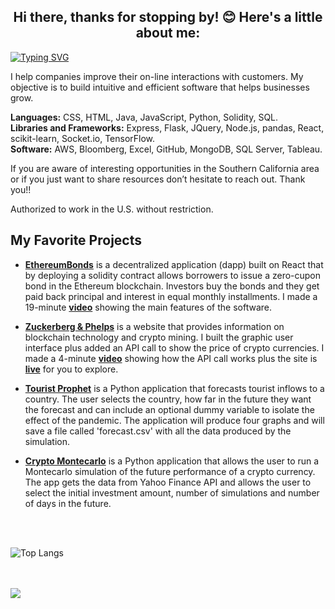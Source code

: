 <h2 align="center">Hi there, thanks for stopping by! 😊  Here's a little about me:</h2>

[![Typing SVG](https://readme-typing-svg.demolab.com?font=Fira+Code&pause=3000&width=535&lines=My+developer+name+is+Daniel+Lobster)](https://git.io/typing-svg)

I help companies improve their on-line interactions with customers. My objective is to build intuitive and efficient software that helps businesses grow.

**Languages:** CSS, HTML, Java, JavaScript, Python, Solidity, SQL. <br>
**Libraries and Frameworks:** Express, Flask, JQuery, Node.js, pandas, React, scikit-learn, Socket.io, TensorFlow. <br>
**Software:** AWS, Bloomberg, Excel, GitHub, MongoDB, SQL Server, Tableau.<br>

If you are aware of interesting opportunities in the Southern California area or if you just want to share resources don’t hesitate to reach out. Thank you!!

Authorized to work in the U.S. without restriction.

## My Favorite Projects

+ **[EthereumBonds](https://github.com/daniel-lobster/EthereumBonds)** is a decentralized application (dapp) built on React that by deploying a solidity contract allows borrowers to issue a zero-cupon bond in the Ethereum blockchain. Investors buy the bonds and they get paid back principal and interest in equal monthly installments. I made a 19-minute **[video](https://youtu.be/82erXHt1dUE?si=rz0xQ9DXnzDbUf-i)** showing the main features of the software.

+ **[Zuckerberg & Phelps](https://github.com/daniel-lobster/api_call_coingecko)** is a website that provides information on blockchain technology and crypto mining. I built the graphic user interface plus added an API call to show the price of crypto currencies. I made a 4-minute **[video](https://youtu.be/82erXHt1dUE?si=rz0xQ9DXnzDbUf-i)** showing how the API call works plus the site is **[live](http://zuckerbergphelps.com/)** for you to explore. 

+ **[Tourist Prophet](https://github.com/daniel-lobster/tourist_prophet)** is a Python application that forecasts tourist inflows to a country. The user selects the country, how far in the future they want the forecast and can include an optional dummy variable to isolate the effect of the pandemic. The application will produce four graphs and will save a file called 'forecast.csv' with all the data produced by the simulation. 

+ **[Crypto Montecarlo](https://github.com/daniel-lobster/crypto_monte_carlo_simulation)** is a Python application that allows the user to run a Montecarlo simulation of the future performance of a crypto currency. The app gets the data from Yahoo Finance API and allows the user to select the initial investment amount, number of simulations and number of days in the future.  


<!--![Daniel's GitHub stats](https://github-readme-stats.vercel.app/api?username=daniel-lobster)-->
<br>
<br>

![Top Langs](https://github-readme-stats.vercel.app/api/top-langs/?username=daniel-lobster&hide_progress=true)

<br>
<br>
<a href="https://github.com/daniel-lobster">
   <img src="https://komarev.com/ghpvc/?username=daniel-lobster">
</a>

<!--
**daniel-lobster/daniel-lobster** is a ✨ _special_ ✨ repository because its `README.md` (this file) appears on your GitHub profile.

Here are some ideas to get you started:

- 🔭 I’m currently working on ...
- 🌱 I’m currently learning ...
- 👯 I’m looking to collaborate on ...
- 🤔 I’m looking for help with ...
- 💬 Ask me about ...
- 📫 How to reach me: ...
- 😄 Pronouns: ...
- ⚡ Fun fact: ...
-->
